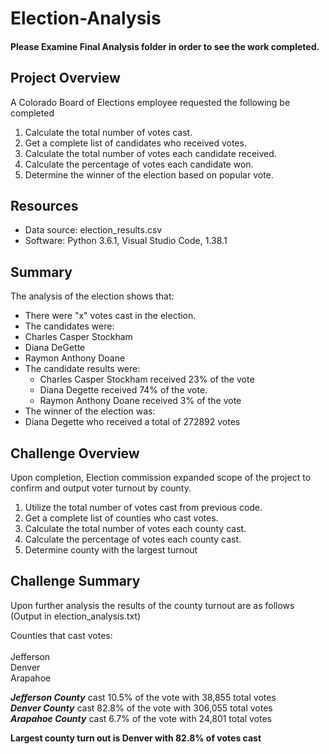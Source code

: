 # Election-Analysis

#### Please Examine Final Analysis folder in order to see the work completed. 

## Project Overview
A Colorado Board of Elections employee requested the following be completed

1. Calculate the total number of votes cast.
2. Get a complete list of candidates who received votes.
3. Calculate the total number of votes each candidate received.
4. Calculate the percentage of votes each candidate won.
5. Determine the winner of the election based on popular vote.

## Resources
- Data source: election_results.csv
- Software: Python 3.6.1, Visual Studio Code, 1.38.1

## Summary
The analysis of the election shows that:
- There were "x" votes cast in the election.
- The candidates were:
- Charles Casper Stockham
- Diana DeGette
- Raymon Anthony Doane
- The candidate results were:
  - Charles Casper Stockham received 23% of the vote
  - Diana Degette received 74% of the vote.
  - Raymon Anthony Doane received 3% of the vote
- The winner of the election was:
 - Diana Degette who received a total of 272892 votes
 
 ## Challenge Overview
 Upon completion, Election commission expanded scope of the project to confirm and output voter turnout by county.


1. Utilize the total number of votes cast from previous code.
2. Get a complete list of counties who cast votes.
3. Calculate the total number of votes each county cast.
4. Calculate the percentage of votes each county cast.
5. Determine county with the largest turnout

 ## Challenge Summary
Upon further analysis the results of the county turnout are as follows (Output in election_analysis.txt)

Counties that cast votes:</br>  
Jefferson </br> 
Denver</br> 
Arapahoe</br>

***Jefferson County*** cast 10.5% of the vote with 38,855 total votes</br>
***Denver County*** cast 82.8% of the vote with 306,055 total votes</br>
***Arapahoe County*** cast 6.7% of the vote with 24,801 total votes</br>

**Largest county turn out is Denver with 82.8% of votes cast**
